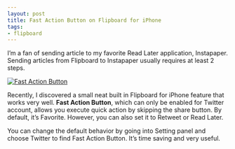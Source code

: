 ```yaml
---
layout: post
title: Fast Action Button on Flipboard for iPhone
tags:
- flipboard
---
```

I’m a fan of sending article to my favorite Read Later application, Instapaper. Sending articles from Flipboard to Instapaper usually requires at least 2 steps.

<!--more-->

[ ![Fast Action Button][img] ](http://images.sayzlim.net/2012/04/flipboard_fast_action.jpg "Fast Action Button")

[img]: http://images.sayzlim.net/2012/04/flipboard_fast_action.jpg "Fast Action Button"

Recently, I discovered a small neat built in Flipboard for iPhone feature that works very well. **Fast Action Button**, which can only be enabled for Twitter account, allows you execute quick action by skipping the share button. By default, it’s Favorite. However, you can also set it to Retweet or Read Later.

You can change the default behavior by going into Setting panel and choose Twitter to find Fast Action Button. It’s time saving and very useful.

